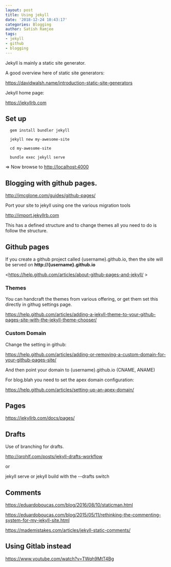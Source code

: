 ```yaml
---
layout: post
title: Using jekyll
date: '2018-12-24 10:43:17'
categories: Blogging
author: Satish Ramjee
tags:
- jekyll
- github 
- blogging
---
```


Jekyll is mainly a static site generator.

A good overview here of static site generators:

<https://davidwalsh.name/introduction-static-site-generators>


Jekyll home page:

<https://jekyllrb.com>



## Set up

```
  gem install bundler jekyll

  jekyll new my-awesome-site

  cd my-awesome-site

  bundle exec jekyll serve

```
=> Now browse to <http://localhost:4000>

## Blogging with github pages.

<http://jmcglone.com/guides/github-pages/>

Port your site to jekyll using one the various migration tools

<http://import.jekyllrb.com>

This has a defined structure and to change themes all you need to do is follow the structure.

## Github pages

If you create a github project called {username}.github.io, then the site will be served on **http://{username}.github.io**

<https://help.github.com/articles/about-github-pages-and-jekyll/ >


### Themes

You can handcraft the themes from various offering, or get them set this directly in githug settings page. 

<https://help.github.com/articles/adding-a-jekyll-theme-to-your-github-pages-site-with-the-jekyll-theme-chooser/>


### Custom Domain

Change the setting in github:

<https://help.github.com/articles/adding-or-removing-a-custom-domain-for-your-github-pages-site/>

And then point your domain to {username}.github.io (CNAME, ANAME)

For blog.blah you need to set the apex domain configuration:

<https://help.github.com/articles/setting-up-an-apex-domain/>


## Pages

<https://jekyllrb.com/docs/pages/>


## Drafts

Use of branching for drafts.

<http://qrohlf.com/posts/jekyll-drafts-workflow>

or 

jekyll serve or jekyll build with the --drafts switch


## Comments

<https://eduardoboucas.com/blog/2016/08/10/staticman.html>

<https://eduardoboucas.com/blog/2015/05/11/rethinking-the-commenting-system-for-my-jekyll-site.html>

<https://mademistakes.com/articles/jekyll-static-comments/>



## Using Gitlab instead

<https://www.youtube.com/watch?v=TWqh9MtT4Bg>


